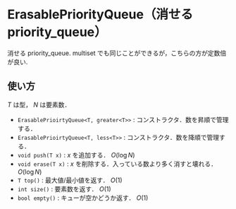 # ErasablePriorityQueue（消せるpriority_queue）
消せる priority_queue. multiset でも同じことができるが，こちらの方が定数倍が良い.

## 使い方
$T$ は型， $N$ は要素数．
- `ErasablePrioirtyQueue<T, greater<T>>` : コンストラクタ．数を昇順で管理する．
- `ErasablePrioirtyQueue<T, less<T>>` : コンストラクタ．数を降順で管理する．
- `void push(T x)` : $x$ を追加する． $O(\log N)$
- `void erase(T x)` : $x$ を削除する．入っている数より多く消すと壊れる． $O(\log N)$
- `T top()` : 最大値/最小値を返す． $O(1)$
- `int size()` : 要素数を返す． $O(1)$
- `bool empty()` : キューが空かどうか返す． $O(1)$
